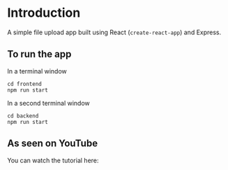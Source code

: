 # Introduction

A simple file upload app built using React (`create-react-app`) and Express. 

## To run the app
In a terminal window
```
cd frontend
npm run start
```

In a second terminal window
```
cd backend
npm run start
```

## As seen on YouTube
You can watch the tutorial here: